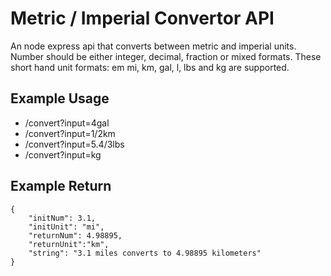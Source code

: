 # Metric / Imperial Convertor API

An node express api that converts between metric and imperial units. Number should be either integer, decimal,  fraction or mixed formats. These short hand unit formats: em mi, km, gal, l, lbs and kg are supported.

## Example Usage

- /convert?input=4gal
- /convert?input=1/2km
- /convert?input=5.4/3lbs
- /convert?input=kg

## Example Return

```
{
    "initNum": 3.1,
    "initUnit": "mi",
    "returnNum": 4.98895,
    "returnUnit":"km",
    "string": "3.1 miles converts to 4.98895 kilometers"
}
```

